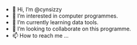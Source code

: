 - 👋 Hi, I’m @cynsizzy
- 👀 I’m interested in computer programmes.
- 🌱 I’m currently learning data tools.
- 💞️ I’m looking to collaborate on this programme.
- 📫 How to reach me ...

<!---
cynsizzy/cynsizzy is a ✨ special ✨ repository because its `README.md` (this file) appears on your GitHub profile.
You can click the Preview link to take a look at your changes.
--->
